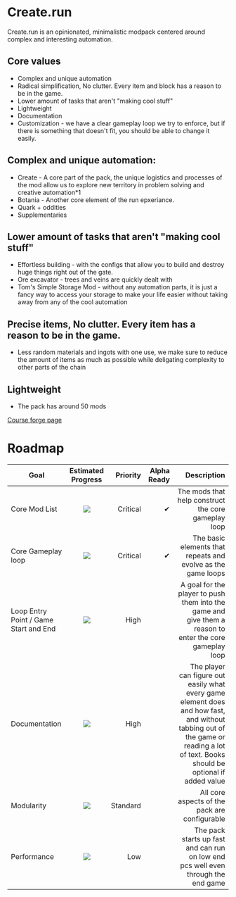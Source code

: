 # Create.run

Create.run is an opinionated, minimalistic modpack centered around complex and interesting automation.

## Core values
* Complex and unique automation
* Radical simplification, No clutter. Every item and block has a reason to be in the game.
* Lower amount of tasks that aren't "making cool stuff"
* Lightweight
* Documentation
* Customization - we have a clear gameplay loop we try to enforce, but if there is something that doesn't fit, you should be able to change it easily.


## Complex and unique automation:
* Create - A core part of the pack, the unique logistics and processes of the mod allow us to explore new territory in problem solving and creative automation*1
* Botania - Another core element of the run epxeriance.
* Quark + oddities
* Supplementaries


## Lower amount of tasks that aren't "making cool stuff"
* Effortless building - with the configs that allow you to build and destroy huge things right out of the gate.
* Ore excavator - trees and veins are quickly dealt with
* Tom's Simple Storage Mod - without any automation parts, it is just a fancy way to access your storage to make your life easier without taking away from any of the cool automation


## Precise items, No clutter. Every item has a reason to be in the game.
* Less random materials and ingots with one use, we make sure to reduce the amount of items as much as possible while deligating complexity to other parts of the chain


## Lightweight
* The pack has around 50 mods






[Course forge page](https://www.curseforge.com/minecraft/modpacks/create-run)

# Roadmap
|Goal                              	    |Estimated Progress           |Priority  |Alpha Ready	|Description |
|--------------------------------------|:---------------------------------:|-----------:|-------------:|------------------------:|
|Core Mod List                         | ![](https://progress-bar.dev/50)  | Critical   | ✔				| The mods that help construct the core gameplay loop|
|Core Gameplay loop                    | ![](https://progress-bar.dev/80)  | Critical   | ✔				| The basic elements that repeats and evolve as the game loops|
|Loop Entry Point / Game Start and End | ![](https://progress-bar.dev/25)  | High       |   			| A goal for the player to push them into the game and give them a reason to enter the core gameplay loop|
|Documentation                         | ![](https://progress-bar.dev/30)  | High       |   			| The player can figure out easily what every game element does and how fast, and without tabbing out of the game or reading a lot of text. Books should be optional if added value |
|Modularity                            | ![](https://progress-bar.dev/80)  | Standard   |   			| All core aspects of the pack are configurable|
|Performance                           | ![](https://progress-bar.dev/65)  | Low       	|   			| The pack starts up fast and can run on low end pcs well even through the end game|

